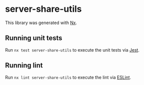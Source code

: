 # server-share-utils

This library was generated with [Nx](https://nx.dev).

## Running unit tests

Run `nx test server-share-utils` to execute the unit tests via [Jest](https://jestjs.io).

## Running lint

Run `nx lint server-share-utils` to execute the lint via [ESLint](https://eslint.org/).

